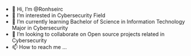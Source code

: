 - 👋 Hi, I’m @Ronhseirc
- 👀 I’m interested in Cybersecurity Field
- 🌱 I’m currently learning Bachelor of Science in Information Technology Major in Cybersecurity
- 💞️ I’m looking to collaborate on Open source projects related in Cybersecurity
- 📫 How to reach me ...

<!---
Ronhseirc/Ronhseirc is a ✨ special ✨ repository because its `README.md` (this file) appears on your GitHub profile.
You can click the Preview link to take a look at your changes.
--->
